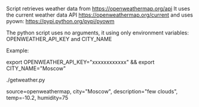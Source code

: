Script retrieves weather data from https://openweathermap.org/api
It uses the current weather data API https://openweathermap.org/current and uses pyown: https://pypi.python.org/pypi/pyowm

The python script uses no arguments, it using only environment variables:
OPENWEATHER_API_KEY and CITY_NAME

Example:

export OPENWEATHER_API_KEY="xxxxxxxxxxxx" && export CITY_NAME="Moscow"

./getweather.py

source=openweathermap, city="Moscow", description="few clouds", temp=-10.2, humidity=75
